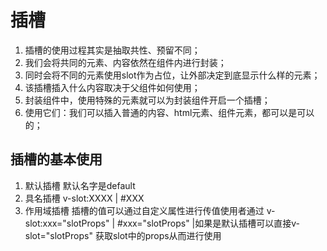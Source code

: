 # 插槽

 1. 插槽的使用过程其实是抽取共性、预留不同；
 2. 我们会将共同的元素、内容依然在组件内进行封装；
 3. 同时会将不同的元素使用slot作为占位，让外部决定到底显示什么样的元素；
 4. 该插槽插入什么内容取决于父组件如何使用；
 5. 封装组件中，使用特殊的元素<slot>就可以为封装组件开启一个插槽；
 6. 使用它们：我们可以插入普通的内容、html元素、组件元素，都可以是可以的；

## 插槽的基本使用   
 1. 默认插槽 默认名字是default 
 2. 具名插槽 v-slot:XXXX | #XXX
 3. 作用域插槽  插槽的值可以通过自定义属性进行传值使用者通过 v-slot:xxx="slotProps" | #xxx="slotProps" |如果是默认插槽可以直接v-slot="slotProps" 获取slot中的props从而进行使用
